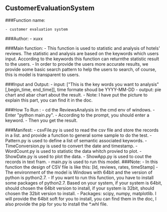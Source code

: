 ## CustomerEvaluationSystem

###Function name:
	
	- customer evaluation system

###Author:
	 - xuxx

###Main function:
	 - This function is used to statistic and analysis of  hotels' reviews. 
	 The statistic and analysis are based on the keywords which users input. 
	 According to the keywords this function can returnthe statistic result 
	 to the users.
	 - In order to provide the users more accurate results, we provide some
	 basic search pattern to help the users to search, of course, 
	 this is model is transparent to users.

###Input and Output:
	 - input:
	 ["This is the key words you want to analysis" [,begin_time, end_time]], 
	 time formate shoud be YYYY-MM-DD
	 - output:
	 pie chart and abar chart about the result.
	 - Note:
	I have put the picture to explain this part, you can find it in the doc.

###How To Run :
	 - cd the ReviewsAnalysis in the cmd env of windows.
	 - Enter "python main.py".
	 - According to the prompt, you should enter a keyword.
	 - Then you get the result.

###Manifest:
	 - csvFile.py is used to read the csv file and store the records in a list.
	 and provide a function to general some sample to do the test.
	 - Pattern.py is used to define a list of  semantic associated keywords.
	 - TimeConversion.py is used to convert the date and timestamp.
	 - WordCount.py is used to statistic the data whitch provied to plot.
	 - ShowDate.py is used to plot the data.
	 - ShowApp.py is used to cout the records in text fram.
	 - main.py is used to run this model. 
###Note:
	 - In this function the design of CSV file is like this:
	 [Id, reviews, rates, timeStamp]
	 - The environment of the model is Windows with 64bit and the version
	 of python is python2.7. 
	 - If you want to run this function, you have to install some
	 packages of python2.7. Based on your system, if your system is 64bit,
	 should chosen the 64bit version to install, if your system is 32bit,
	 should chosen the 32bit version to install.
	 - Packages: scipy, numpy, matplotlib. I will provide the 64bit soft
	 for you to install, you can find them in the doc, I also provide the
	 pip for you to install the *.whl file.
